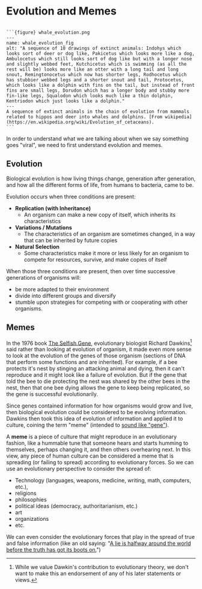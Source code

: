 # Evolution and Memes

````{margin} Whale Evolution:

```{figure} whale_evolution.png
---
name: whale_evolution_fig
alt: "A sequence of 10 drawings of extinct animals: Indohys which looks sort of deer or dog like, Pakicetus which looks more like a dog, Ambulocetus which still looks sort of dog like but with a longer nose and slightly webbed feet, Kutchicetus which is swimming (as all the rest will be) looks more like an otter with a long tail and long snout, Remingtonocetus which now has shorter legs, Rodhocetus which has stubbier webbed legs and a shorter snout and tail, Protocetus, which looks like a dolphin with fins on the tail, but instead of front fins are small legs, Dorudon which has a longer body and stubby more fin-like legs, Squalodon which looks much like a thin dolphin, Kentriodon which just looks like a dolphin."
---
A sequence of extinct animals in the chain of evolution from mammals related to hippos and deer into whales and dolphins. [From wikipedia](https://en.wikipedia.org/wiki/Evolution_of_cetaceans).
```
````

In order to understand what we are talking about when we say something goes "viral", we need to first understand evolution and memes.


## Evolution


Biological evolution is how living things change, generation after generation, and how all the different forms of life, from humans to bacteria, came to be.

Evolution occurs when three conditions are present:
- __Replication (with Inheritance)__
  - An organism can make a new copy of itself, which inherits its characteristics
- __Variations / Mutations__
  - The characteristics of an organism are sometimes changed, in a way that can be inherited by future copies
- __Natural Selection__
  - Some characteristics make it more or less likely for an organism to compete for resources, survive, and make copies of itself

When those three conditions are present, then over time successive generations of organisms will:
- be more adapted to their environment
- divide into different groups and diversify
- stumble upon strategies for competing with or cooperating with other organisms.


## Memes
In the 1976 book [The Selfish Gene](https://en.wikipedia.org/wiki/The_Selfish_Gene), evolutionary biologist Richard Dawkins[^dawkins_note] said rather than looking at evolution of organism, it made even more sense to look at the evolution of the genes of those organism (sections of DNA that perform some functions and are inherited). For example, if a bee protects it's nest by stinging an attacking animal and dying, then it can't reproduce and it might look like a failure of evolution. But if the gene that told the bee to die protecting the nest was shared by the other bees in the nest, then that one bee dying allows the gene to keep being replicated, so the gene is successful evolutionarily.

Since genes contained information for how organisms would grow and live, then biological evolution could be considered to be evolving information. Dawkins then took this idea of evolution of information and applied it to culture, coining the term "meme" (intended to [sound like "gene"](https://en.wikipedia.org/wiki/Meme#Etymology)).

A __meme__ is a piece of culture that might reproduce in an evolutionary fashion, like a hummable tune that someone hears and starts humming to themselves, perhaps changing it, and then others overhearing next. In this view, any piece of human culture can be considered a meme that is spreading (or failing to spread) according to evolutionary forces. So we can use an evolutionary perspective to consider the spread of:
- Technology (languages, weapons, medicine, writing, math, computers, etc.),
- religions
- philosophies
- political ideas (democracy, authoritarianism, etc.)
- art
- organizations
- etc.

We can even consider the evolutionary forces that play in the spread of true and false information (like an old saying: "[A lie is halfway around the world before the truth has got its boots on.](https://interestingliterature.com/2021/06/lie-halfway-round-world-before-truth-boots-on-quote-origin-meaning/)")

[^dawkins_note]: While we value Dawkin's contribution to evolutionary theory, we don't want to make this an endorsement of any of his later statements or views.
